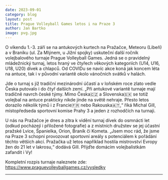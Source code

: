 ```yaml
---
date: 2023-09-01
category: blog
layout: post
title: Prague Volleyball Games letos i na Praze 3
author: Jan Bartko
image: pvg.jpg
---
```


O víkendu 1.-3. září se na antukových kurtech na Pražačce, Meteoru (Libeň) a v Braníku (ul. Za Mlýnem, u Jižní spojky) uskuteční další ročník volejbalového turnaje Prague Volleyball Games. Jedná se o pravidelný mládežnický turnaj, letos hraný ve čtyřech věkových kategoriích (U14, U16, U18, U20) dívek a chlapců. Od COVIDu se navíc akce koná jak koncem léta na antuce, tak i v původní variantě okolo vánočních svátků v halách.

Jde o turnaj s již tradiční mezinárodní účastí a v loňském roce zlato vedle Česka putovalo i do čtyř dalších zemí. „Při antukové variantě turnaje mají tradičně navrch české týmy. Mimo Česka🇨🇿 a Slovenska🇸🇰 se totiž volejbal na antuce prakticky nikde jinde na světě nehraje. Přesto letos dorazilo několik týmů i z Francie🇫🇷 nebo Rakouska🇦🇹,“ říká Michal Gill, místopředseda sportovní komise Prahy 3 a jeden z rozhodčích na turnaji.

U nás na Pražačce je dnes a zítra k vidění turnaj dívek do osmnácti let (odkud pocházejí i přiložené fotografie) a z místních družstev se jej účastní pražské Lvice, Španielka, Orion, Braník či Kometa. „Jsem moc rád, že jsme na Praze 3 schopni provozovat sportovní areály s potenciálem k pořádání těchto větších akcí. Pražačka už letos například hostila mistrovství Evropy žen do 21 let v lakrosu,“ dodává Gill. Přijďte domácím volejbalistkám zafandit i Vy!

Kompletní rozpis turnaje naleznete zde:
https://www.praguevolleyballgames.cz/vysledky

- - -
